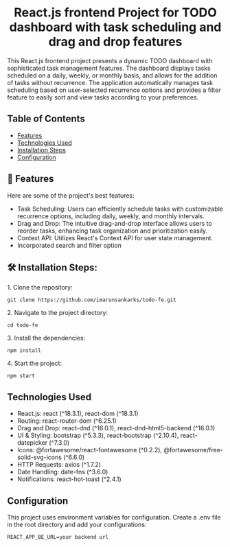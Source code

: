 <h1 align="center" id="title">React.js frontend Project for TODO dashboard with task scheduling and drag and drop features</h1>

<p id="description"> This React.js frontend project presents a dynamic TODO dashboard with sophisticated task management features. The dashboard displays tasks scheduled on a daily, weekly, or monthly basis, and allows for the addition of tasks without recurrence. The application automatically manages task scheduling based on user-selected recurrence options and provides a filter feature to easily sort and view tasks according to your preferences.
</p>

## Table of Contents

- [Features](#-features)
- [Technologies Used](#technologies-used)
- [Installation Steps](#%EF%B8%8F-installation-steps)
- [Configuration](#configuration)
  
## <h2>🧐 Features</h2>

Here are some of the project's best features:

- Task Scheduling: Users can efficiently schedule tasks with customizable recurrence options, including daily, weekly, and monthly intervals.
- Drag and Drop: The intuitive drag-and-drop interface allows users to reorder tasks, enhancing task organization and prioritization easily.
- Context API: Utilizes React's Context API for user state management.
- Incorporated search and filter option

<h2>🛠️ Installation Steps:</h2>

<p>1. Clone the repository:</p>

```
git clone https://github.com/imarunsankarks/todo-fe.git
```

<p>2. Navigate to the project directory:</p>

```
cd todo-fe
```

<p>3. Install the dependencies:</p>

```
npm install
```

<p>4. Start the project:</p>

```
npm start
```

## Technologies Used

- React.js: react (^18.3.1), react-dom (^18.3.1)
- Routing: react-router-dom (^6.25.1)
- Drag and Drop: react-dnd (^16.0.1), react-dnd-html5-backend (^16.0.1)
- UI & Styling: bootstrap (^5.3.3), react-bootstrap (^2.10.4), react-datepicker (^7.3.0)
- Icons: @fortawesome/react-fontawesome (^0.2.2), @fortawesome/free-solid-svg-icons (^6.6.0)
- HTTP Requests: axios (^1.7.2)
- Date Handling: date-fns (^3.6.0)
- Notifications: react-hot-toast (^2.4.1)

## Configuration
This project uses environment variables for configuration. Create a .env file in the root directory and add your configurations:
```
REACT_APP_BE_URL=your backend url
```



